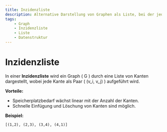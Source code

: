 ```yaml
---
title: Inzidenzliste
description: Alternative Darstellung von Graphen als Liste, bei der jede Kante als Paar von Knoten aufgeführt wird.
tags:
    - Graph
    - Inzidenzliste
    - Liste
    - Datenstruktur
---
```


# Inzidenzliste

In einer **Inzidenzliste** wird ein Graph \( G \) durch eine Liste von Kanten dargestellt, wobei jede Kante als Paar \( (v_i, v_j) \) aufgeführt wird.

**Vorteile:**
- Speicherplatzbedarf wächst linear mit der Anzahl der Kanten.
- Schnelle Einfügung und Löschung von Kanten sind möglich.

**Beispiel:**
```
[(1,2), (2,3), (3,4), (4,1)]
```

